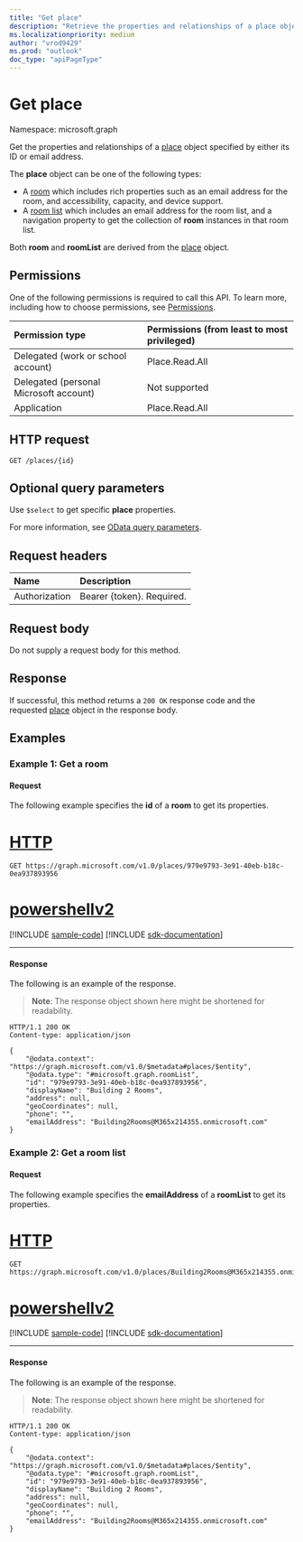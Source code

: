 ```yaml
---
title: "Get place"
description: "Retrieve the properties and relationships of a place object."
ms.localizationpriority: medium
author: "vrod9429"
ms.prod: "outlook"
doc_type: "apiPageType"
---
```


# Get place

Namespace: microsoft.graph

Get the properties and relationships of a [place](../resources/place.md) object specified by either its ID or email address.

The **place** object can be one of the following types:

* A [room](../resources/room.md) which includes rich properties such as an email address for the room, and accessibility, capacity, and device support.
* A [room list](../resources/roomlist.md) which includes an email address for the room list, and a navigation property to get the collection of **room** instances in that room list.

Both **room** and **roomList** are derived from the [place](../resources/place.md) object.

## Permissions

One of the following permissions is required to call this API. To learn more, including how to choose permissions, see [Permissions](/graph/permissions-reference).

| Permission type                        | Permissions (from least to most privileged) |
|:---------------------------------------|:--------------------------------------------|
| Delegated (work or school account)     | Place.Read.All |
| Delegated (personal Microsoft account) | Not supported |
| Application                            | Place.Read.All |

## HTTP request

<!-- { "blockType": "ignored" } -->

```http
GET /places/{id}
```

## Optional query parameters
Use `$select` to get specific **place** properties.

For more information, see [OData query parameters](/graph/query-parameters).

## Request headers

| Name          | Description               |
|:--------------|:--------------------------|
| Authorization | Bearer {token}. Required. |

## Request body

Do not supply a request body for this method.

## Response

If successful, this method returns a `200 OK` response code and the requested [place](../resources/place.md) object in the response body.

## Examples

### Example 1: Get a room
#### Request

The following example specifies the **id** of a **room** to get its properties.


# [HTTP](#tab/http)
<!-- {
  "blockType": "request",
  "name": "get_room",
  "sampleKeys": ["979e9793-3e91-40eb-b18c-0ea937893956"]
}-->

```msgraph-interactive
GET https://graph.microsoft.com/v1.0/places/979e9793-3e91-40eb-b18c-0ea937893956
```

# [powershellv2](#tab/powershellv2)
[!INCLUDE [sample-code](../includes/snippets/powershellv2/get-room-powershellv2-snippets.md)]
[!INCLUDE [sdk-documentation](../includes/snippets/snippets-sdk-documentation-link.md)]

---


#### Response

The following is an example of the response.

>**Note**: The response object shown here might be shortened for readability.

<!-- {
  "blockType": "response",
  "name": "get_room",
  "truncated": true,
  "@odata.type": "microsoft.graph.room"
} -->

```http
HTTP/1.1 200 OK
Content-type: application/json

{
    "@odata.context": "https://graph.microsoft.com/v1.0/$metadata#places/$entity",
    "@odata.type": "#microsoft.graph.roomList",
    "id": "979e9793-3e91-40eb-b18c-0ea937893956",
    "displayName": "Building 2 Rooms",
    "address": null,
    "geoCoordinates": null,
    "phone": "",
    "emailAddress": "Building2Rooms@M365x214355.onmicrosoft.com"
}
```

### Example 2: Get a room list
#### Request

The following example specifies the **emailAddress** of a **roomList** to get its properties.


# [HTTP](#tab/http)
<!-- {
  "blockType": "request",
  "name": "get_roomlist",
  "sampleKeys": ["Building2Rooms@M365x214355.onmicrosoft.com"]
}-->

```msgraph-interactive
GET https://graph.microsoft.com/v1.0/places/Building2Rooms@M365x214355.onmicrosoft.com
```

# [powershellv2](#tab/powershellv2)
[!INCLUDE [sample-code](../includes/snippets/powershellv2/get-roomlist-powershellv2-snippets.md)]
[!INCLUDE [sdk-documentation](../includes/snippets/snippets-sdk-documentation-link.md)]

---



#### Response

The following is an example of the response.

>**Note**: The response object shown here might be shortened for readability.

<!-- {
  "blockType": "response",
  "name": "get_roomlist",
  "truncated": true,
  "@odata.type": "microsoft.graph.roomList"
} -->

```http
HTTP/1.1 200 OK
Content-type: application/json

{
    "@odata.context": "https://graph.microsoft.com/v1.0/$metadata#places/$entity",
    "@odata.type": "#microsoft.graph.roomList",
    "id": "979e9793-3e91-40eb-b18c-0ea937893956",
    "displayName": "Building 2 Rooms",
    "address": null,
    "geoCoordinates": null,
    "phone": "",
    "emailAddress": "Building2Rooms@M365x214355.onmicrosoft.com"
}
```

<!-- uuid: 16cd6b66-4b1a-43a1-adaf-3a886856ed98
2019-02-04 14:57:30 UTC -->
<!-- {
  "type": "#page.annotation",
  "description": "Get place",
  "keywords": "",
  "section": "documentation",
  "tocPath": ""
}-->

